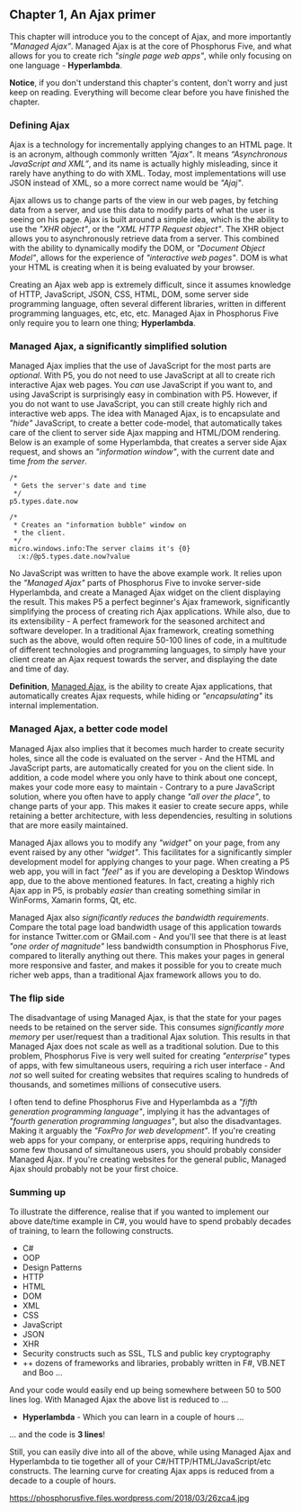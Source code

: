 ## Chapter 1, An Ajax primer

This chapter will introduce you to the concept of Ajax, and more importantly _"Managed Ajax"_. Managed Ajax is at the
core of Phosphorus Five, and what allows for you to create rich _"single page web apps"_, while only focusing on one
language - **Hyperlambda**.

**Notice**, if you don't understand this chapter's content, don't worry and just keep on reading. Everything will
become clear before you have finished the chapter.

### Defining Ajax

Ajax is a technology for incrementally applying changes to an HTML page. It is an acronym, although
commonly written _"Ajax"_. It means _“Asynchronous JavaScript and XML”_, and its name is actually
highly misleading, since it rarely have anything to do with XML. Today, most implementations will use JSON
instead of XML, so a more correct name would be _"Ajaj"_.

Ajax allows us to change parts of the view in our web pages, by fetching data from a server, and use this
data to modify parts of what the user is seeing on his page. Ajax is built around a simple idea, which is the
ability to use the *"XHR object"*, or the *"XML HTTP Request object"*. The XHR
object allows you to asynchronously retrieve data from a server. This combined with the ability to dynamically
modify the DOM, or *"Document Object Model"*, allows for the experience of *"interactive web pages"*. DOM is
what your HTML is creating when it is being evaluated by your browser.

Creating an Ajax web app is extremely difficult, since it assumes knowledge of HTTP, JavaScript, JSON, CSS,
HTML, DOM, some server side programming language, often several different libraries, written in different
programming languages, etc, etc, etc. Managed Ajax in Phosphorus Five only require you to learn one
thing; **Hyperlambda**.

### Managed Ajax, a significantly simplified solution

Managed Ajax implies that the use of JavaScript for the most parts are _optional_. With P5, you do
not need to use JavaScript at all to create rich interactive Ajax web pages. You _can_ use JavaScript if you want to,
and using JavaScript is surprisingly easy in combination with P5. However, if you do not want to use JavaScript,
you can still create highly rich and interactive web apps. The idea with Managed Ajax, is to encapsulate and
_"hide"_ JavaScript, to create a better code-model, that automatically takes care of the client to server side
Ajax mapping and HTML/DOM rendering. Below is an example of some Hyperlambda, that creates a server side Ajax
request, and shows an _"information window"_, with the current date and time _from the server_.

```hyperlambda-snippet
/*
 * Gets the server's date and time
 */
p5.types.date.now

/*
 * Creates an "information bubble" window on
 * the client.
 */
micro.windows.info:The server claims it's {0}
  :x:/@p5.types.date.now?value
```

No JavaScript was written to have the above example work. It relies upon the _"Managed Ajax"_ parts
of Phosphorus Five to invoke server-side Hyperlambda, and create a Managed Ajax widget on the client
displaying the result. This makes P5 a perfect beginner's Ajax framework, significantly simplifying the process
of creating rich Ajax applications. While also, due to its extensibility - A perfect framework for the
seasoned architect and software developer. In a traditional Ajax framework, creating something such as the above,
would often require 50-100 lines of code, in a multitude of different technologies and programming
languages, to simply have your client create an Ajax request towards the server, and displaying the date and
time of day.

**Definition**, [Managed Ajax](https://msdn.microsoft.com/en-us/magazine/mt826343), is the ability to create
Ajax applications, that automatically creates Ajax requests, while hiding or _"encapsulating"_ its internal
implementation.

### Managed Ajax, a better code model

Managed Ajax also implies that it becomes much harder to create security holes, since all the code
is evaluated on the server - And the HTML and JavaScript parts, are automatically created for you on the client side.
In addition, a code model where you only have to think about one concept, makes your code more easy to maintain -
Contrary to a pure JavaScript solution, where you often have to apply change _"all over the place"_, to change parts
of your app. This makes it easier to create secure apps, while retaining a better architecture, with less dependencies,
resulting in solutions that are more easily maintained.

Managed Ajax allows you to modify any *"widget"* on your page, from any event raised by any other *"widget"*. This
facilitates for a significantly simpler development model for applying changes to your page. When creating a P5
web app, you will in fact _"feel"_ as if you are developing a Desktop Windows app, due to the above mentioned features.
In fact, creating a highly rich Ajax app in P5, is probably _easier_ than creating something similar in WinForms,
Xamarin forms, Qt, etc.

Managed Ajax also _significantly reduces the bandwidth requirements_. Compare the total page load bandwidth usage
of this application towards for instance Twitter.com or GMail.com - And you'll see that there is at least
_"one order of magnitude"_ less bandwidth consumption in Phosphorus Five, compared to literally anything out there.
This makes your pages in general more responsive and faster, and makes it possible for you to create much richer
web apps, than a traditional Ajax framework allows you to do.

### The flip side

The disadvantage of using Managed Ajax, is that the state for your pages needs to be retained on the server side.
This consumes _significantly more memory_ per user/request than a traditional Ajax solution. This
results in that Managed Ajax does not scale as well as a traditional solution.
Due to this problem, Phosphorus Five is very well suited for creating _"enterprise"_ types of apps, with few
simultaneous users, requiring a rich user interface - And _not_ so well suited for creating websites that
requires scaling to hundreds of thousands, and sometimes millions of consecutive users.

I often tend to define Phosphorus Five and Hyperlambda as a _"fifth generation programming language"_, implying
it has the advantages of _"fourth generation programming languages"_, but also the disadvantages. Making it
arguably the _"FoxPro for web development"_. If you're creating web apps for your company, or enterprise apps,
requiring hundreds to some few thousand of simultaneous users, you should probably consider Managed Ajax.
If you're creating websites for the general public, Managed Ajax should probably not be your first choice.

### Summing up

To illustrate the difference, realise that if you wanted to implement our above date/time example in C#, you would
have to spend probably decades of training, to learn the following constructs.

* C#
* OOP
* Design Patterns
* HTTP
* HTML
* DOM
* XML
* CSS
* JavaScript
* JSON
* XHR
* Security constructs such as SSL, TLS and public key cryptography
* ++ dozens of frameworks and libraries, probably written in F#, VB.NET and Boo ...

And your code would easily end up being somewhere between 50 to 500 lines log. With Managed Ajax the above list
is reduced to ...

* __Hyperlambda__ - Which you can learn in a couple of hours ...

... and the code is **3 lines**!

Still, you can easily dive into all of the above, while using Managed Ajax and Hyperlambda to tie together all of
your C#/HTTP/HTML/JavaScript/etc constructs. The learning curve for creating Ajax apps is reduced from a decade to
a couple of hours.

https://phosphorusfive.files.wordpress.com/2018/03/26zca4.jpg
